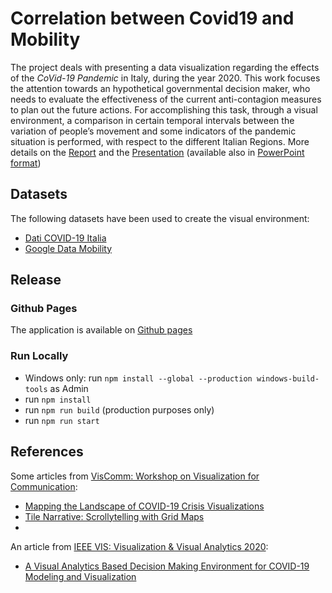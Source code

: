 # Correlation between Covid19 and Mobility
The project deals with presenting a data visualization regarding the effects of the *CoVid-19 Pandemic* in Italy, during the year 2020. This work focuses the attention towards an hypothetical governmental decision maker, who needs to evaluate the effectiveness of the current anti-contagion measures to plan out the future actions. For accomplishing this task, through a visual environment, a comparison in certain temporal intervals between the variation of people’s movement and some indicators of the pandemic situation is performed, with respect to the different Italian Regions. More details on the [Report](https://github.com/GiovFiordeponti/VA-Project/blob/main/docs/Report.pdf) and the [Presentation](https://github.com/GiovFiordeponti/VA-Project/blob/main/docs/presentation.pdf) (available also in [PowerPoint format](https://github.com/GiovFiordeponti/VA-Project/raw/main/docs/presentation.pptx))
## Datasets
The following datasets have been used to create the visual environment:
* [Dati COVID-19 Italia](https://github.com/pcm-dpc/COVID-19)
* [Google Data Mobility](https://www.google.com/covid19/mobility/)
## Release
### Github Pages
The application is available on [Github pages](https://giovfiordeponti.github.io/VA-Project/prod/)
### Run Locally
* Windows only: run `npm install --global --production windows-build-tools` as Admin
* run `npm install`
* run `npm run build` (production purposes only)
* run `npm run start`
## References
Some articles from [VisComm: Workshop on Visualization for Communication](https://virtual.ieeevis.org/session_w-comm.html):
* [Mapping the Landscape of COVID-19 Crisis Visualizations](https://osf.io/kd3y9/)
* [Tile Narrative: Scrollytelling with Grid Maps](https://osf.io/xr64m)
* 
An article from [IEEE VIS: Visualization & Visual Analytics 2020](http://ieeevis.org/year/2020/info/papers-sessions):

* [A Visual Analytics Based Decision Making Environment for COVID-19 Modeling and Visualization](https://www.researchgate.net/publication/344828659_A_Visual_Analytics_Based_Decision_Making_Environment_for_COVID-19_Modeling_and_Visualization)
